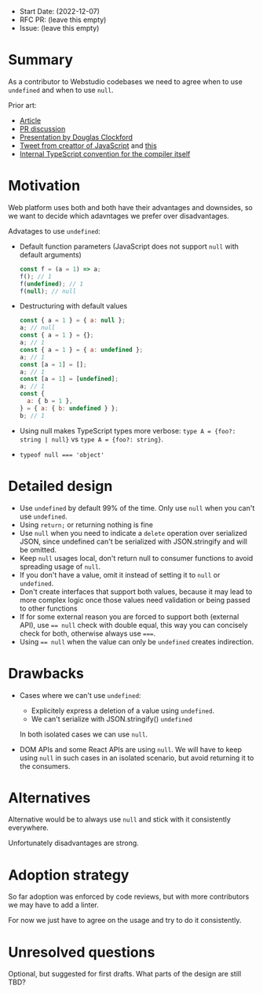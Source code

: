 - Start Date: (2022-12-07)
- RFC PR: (leave this empty)
- Issue: (leave this empty)

# Summary

As a contributor to Webstudio codebases we need to agree when to use `undefined` and when to use `null`.

Prior art:

- [Article](https://oleg008.medium.com/what-if-we-stop-using-null-d705302b545e)
- [PR discussion](https://github.com/sindresorhus/meta/discussions/7)
- [Presentation by Douglas Clockford](https://www.youtube.com/watch?v=PSGEjv3Tqo0&t=561s)
- [Tweet from creattor of JavaScript](https://twitter.com/brendaneich/status/617450289889607681) and [this](https://twitter.com/brendaneich/status/330775086208524288)
- [Internal TypeScript convention for the compiler itself](https://github.com/microsoft/TypeScript/wiki/Coding-guidelines#null-and-undefined)

# Motivation

Web platform uses both and both have their advantages and downsides, so we want to decide which adavntages we prefer over disadvantages.

Advatages to use `undefined`:

- Default function parameters (JavaScript does not support `null` with default arguments)

  ```js
  const f = (a = 1) => a;
  f(); // 1
  f(undefined); // 1
  f(null); // null
  ```

- Destructuring with default values

  ```js
  const { a = 1 } = { a: null };
  a; // null
  const { a = 1 } = {};
  a; // 1
  const { a = 1 } = { a: undefined };
  a; // 1
  const [a = 1] = [];
  a; // 1
  const [a = 1] = [undefined];
  a; // 1
  const {
    a: { b = 1 },
  } = { a: { b: undefined } };
  b; // 1
  ```

- Using null makes TypeScript types more verbose: `type A = {foo?: string | null}` vs `type A = {foo?: string}`.

- `typeof null === 'object'`

# Detailed design

- Use `undefined` by default 99% of the time. Only use `null` when you can't use `undefined`.
- Using `return;` or returning nothing is fine
- Use `null` when you need to indicate a `delete` operation over serialized JSON, since undefined can't be serialized with JSON.stringify and will be omitted.
- Keep `null` usages local, don't return null to consumer functions to avoid spreading usage of `null`.
- If you don't have a value, omit it instead of setting it to `null` or `undefined`.
- Don't create interfaces that support both values, because it may lead to more complex logic once those values need validation or being passed to other functions
- If for some external reason you are forced to support both (external API), use `== null` check with double equal, this way you can concisely check for both, otherwise always use `===`.
- Using `== null` when the value can only be `undefined` creates indirection.

# Drawbacks

- Cases where we can't use `undefined`:

  - Explicitely express a deletion of a value using `undefined`.
  - We can't serialize with JSON.stringify() `undefined`

  In both isolated cases we can use `null`.

- DOM APIs and some React APIs are using `null`.
  We will have to keep using `null` in such cases in an isolated scenario, but avoid returning it to the consumers.

# Alternatives

Alternative would be to always use `null` and stick with it consistently everywhere.

Unfortunately disadvantages are strong.

# Adoption strategy

So far adoption was enforced by code reviews, but with more contributors we may have to add a linter.

For now we just have to agree on the usage and try to do it consistently.

# Unresolved questions

Optional, but suggested for first drafts. What parts of the design are still TBD?
